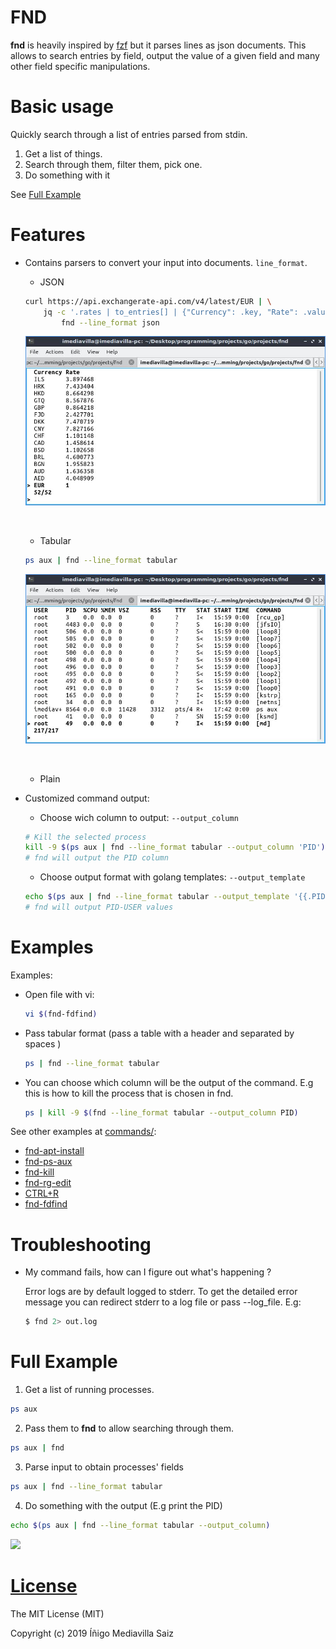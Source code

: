 
# FND


**fnd** is heavily inspired by [fzf](https://github.com/junegunn/fzf) but it parses lines as json documents. This allows to search entries by field, output the value of a given field and many other field specific manipulations.

# Basic usage

Quickly search through a list of entries parsed from stdin.

1. Get a list of things.
2. Search through them, filter them, pick one.
3. Do something with it

See [Full Example](#full-example)

# Features

- Contains parsers to convert your input into documents. `line_format`.

    - JSON

    ```bash
    curl https://api.exchangerate-api.com/v4/latest/EUR | \
        jq -c '.rates | to_entries[] | {"Currency": .key, "Rate": .value }' | \
            fnd --line_format json
    ```

    ![Search currency rate](https://github.com/txominpelu/fnd/raw/master/doc/images/currency_json_example.jpg)

    &nbsp;
    - Tabular

    ```bash
    ps aux | fnd --line_format tabular
    ```

    ![Choose a process with fnd](https://github.com/txominpelu/fnd/raw/master/doc/images/tabular_ps_example.jpg)


    &nbsp;
    - Plain

- Customized command output:

    - Choose wich column to output: `--output_column`

    ```bash
    # Kill the selected process
    kill -9 $(ps aux | fnd --line_format tabular --output_column 'PID')
    # fnd will output the PID column
    ```

    - Choose output format with golang templates: `--output_template`

    ```bash
    echo $(ps aux | fnd --line_format tabular --output_template '{{.PID}}-{{.USER}}')
    # fnd will output PID-USER values
    ```

# Examples

Examples:

- Open file with vi:

    ```bash
    vi $(fnd-fdfind)
    ```

- Pass tabular format (pass a table with a header and separated by spaces )

    ```bash
    ps | fnd --line_format tabular
    ```

- You can choose which column will be the output of the command. E.g this is how to kill the process that is chosen in fnd.

    ```bash
    ps | kill -9 $(fnd --line_format tabular --output_column PID)
    ```

See other examples at [commands/](commands/):

- [fnd-apt-install](commands/fnd-apt-install.sh)
- [fnd-ps-aux](commands/fnd-ps-aux.sh)
- [fnd-kill](commands/fnd-kill.sh)
- [fnd-rg-edit](commands/fnd-rg-edit.sh)
- [CTRL+R](commands/__fnd_history.sh)
- [fnd-fdfind](commands/fnd-fdfind.sh)


# Troubleshooting

- My command fails, how can I figure out what's happening ?

  Error logs are by default logged to stderr. To get the detailed error message you can redirect stderr to a log file or pass --log_file. E.g: 


  ```bash
  $ fnd 2> out.log
  ```


# Full Example

1. Get a list of running processes.


```bash
ps aux
```

2. Pass them to **fnd** to allow searching through them.


```bash
ps aux | fnd
```

3. Parse input to obtain processes' fields

```bash
ps aux | fnd --line_format tabular
```

4. Do something with the output (E.g print the PID)


```bash
echo $(ps aux | fnd --line_format tabular --output_column)
```


![](https://github.com/txominpelu/fnd/blob/master/doc/videos/fnd-ps-aux.gif)


# [License](LICENSE)

The MIT License (MIT)

Copyright (c) 2019 Íñigo Mediavilla Saiz

